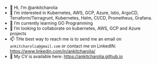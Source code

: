 - 👋 Hi, I’m @ankitcharolia
- 👀 I’m interested in Kubernetes, AWS, GCP, Azure, Istio, ArgoCD, Terraform/Terragrunt, Kubernetes, Helm, CI/CD, Prometheus, Grafana.
- 🌱 I’m currently learning GO Programming
- 💞️ I’m looking to collaborate on kubernetes, AWS, GCP and Azure projects
- 📫 THe best way to reach me is to send me an email on `ankitcharolia@gmail.com` or contact me on LinkedIN: https://www.linkedin.com/in/ankitcharolia/
- 📰 My CV is available here: https://ankitcharolia.github.io

<!---
ankitcharolia/ankitcharolia is a ✨ special ✨ repository because its `README.md` (this file) appears on your GitHub profile.
You can click the Preview link to take a look at your changes.
--->
